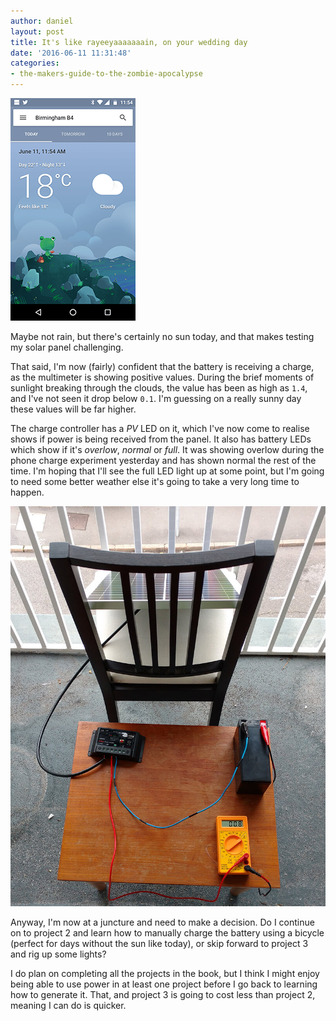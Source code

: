 ```yaml
---
author: daniel
layout: post
title: It's like rayeeyaaaaaaain, on your wedding day
date: '2016-06-11 11:31:48'
categories:
- the-makers-guide-to-the-zombie-apocalypse
---
```


![thumb image-post mask](/assets/img/2016/06/ps-Screenshot_20160611-115413--2-.png)

Maybe not rain, but there's certainly no sun today, and that makes testing my solar panel challenging.

That said, I'm now (fairly) confident that the battery is receiving a charge, as the multimeter is showing positive values. During the brief moments of sunlight breaking through the clouds, the value has been as high as `1.4`, and I've not seen it drop below `0.1`. I'm guessing on a really sunny day these values will be far higher.

The charge controller has a _PV_ LED on it, which I've now come to realise shows if power is being received from the panel. It also has battery LEDs which show if it's _overlow_, _normal_ or _full_. It was showing overlow during the phone charge experiment yesterday and has shown normal the rest of the time. I'm hoping that I'll see the full LED light up at some point, but I'm going to need some better weather else it's going to take a very long time to happen.

![](/assets/img/2016/06/ps-IMG_20160611_112729278--1-.jpg)

Anyway, I'm now at a juncture and need to make a decision. Do I continue on to project 2 and learn how to manually charge the battery using a bicycle (perfect for days without the sun like today), or skip forward to project 3 and rig up some lights?

I do plan on completing all the projects in the book, but I think I might enjoy being able to use power in at least one project before I go back to learning how to generate it. That, and project 3 is going to cost less than project 2, meaning I can do is quicker.
